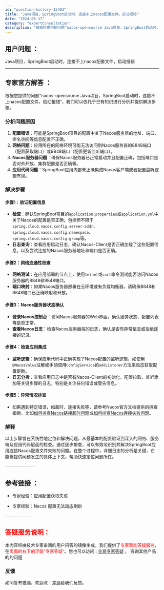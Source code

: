 ```yaml
---
id: "question-history-15403"
title: "Java项目，SpringBoot启动时，连接不上nacos配置文件，启动报错"
date: "2024-06-17"
category: "expertConsultation"
description: "根据您提供的问题“nacos-opensource Java项目，SpringBoot启动时，连接不上nacos配置文件，启动报错”，我们可以依托于已有知识进行分析并提供解决步骤。### 分析问题原因1. **配置错误**：可能是SpringBoot项目的配置中关于Nacos服务器的地址、端口、命名"
---
```


## 用户问题 ： 
 Java项目，SpringBoot启动时，连接不上nacos配置文件，启动报错  

---------------
## 专家官方解答 ：

根据您提供的问题“nacos-opensource Java项目，SpringBoot启动时，连接不上nacos配置文件，启动报错”，我们可以依托于已有知识进行分析并提供解决步骤。

### 分析问题原因

1. **配置错误**：可能是SpringBoot项目的配置中关于Nacos服务器的地址、端口、命名空间等信息配置不正确。
2. **网络问题**：应用所在的网络环境可能无法访问到Nacos服务器的8848端口（配置获取端口）或9848端口（配置更新监听端口）。
3. **Nacos服务器问题**：确保Nacos服务器已正常启动并且配置正确，包括端口是否对外开放、集群配置是否正确等。
4. **应用代码问题**：SpringBoot应用内部未正确集成Nacos客户端或者配置监听逻辑有误。

### 解决步骤

#### 步骤1：验证配置信息
- **检查**：确认SpringBoot项目的`application.properties`或`application.yml`中关于Nacos的配置是否正确，包括但不限于`spring.cloud.nacos.config.server-addr`、`spring.cloud.nacos.config.namespace`、`spring.cloud.nacos.config.group`等。
- **日志查询**：查看应用启动日志，确认Nacos-Client是否正确加载了这些配置信息，以及尝试连接的Nacos服务器地址和端口是否正确。

#### 步骤2：网络连通性检查
- **网络测试**：在应用部署的节点上，使用`telnet`或`curl`命令测试能否访问Nacos服务器的8848和9848端口。
- **端口映射**：如果Nacos服务器部署在云环境或有负载均衡器，请确保8848和9848端口已正确映射和开放。

#### 步骤3：Nacos服务器状态确认
- **登录Nacos控制台**：访问Nacos服务器的Web界面，确认服务状态、配置列表等是否正常。
- **查看Nacos日志**：检查Nacos服务器端的日志，确认是否有异常信息或拒绝连接的记录。

#### 步骤4：检查应用集成
- **监听逻辑**：确保应用代码中正确实现了Nacos配置的监听逻辑，如使用`@NacosValue`注解或手动调用`ConfigService`的`addListener`方法来动态获取配置更新。
- **日志分析**：查看应用日志中是否有Nacos-Client的初始化、配置拉取、监听添加等关键步骤的日志，特别是关注任何错误或警告信息。

#### 步骤5：异常情况排查
- 如果遇到特定错误，如超时、连接失败等，请参考Nacos官方文档提供的排查指南，比如[如何排查Nacos链接超时问题](https://aliyuque.antfin.com/ozb6sn/nacos-opensource/kzc8nbuxwbpnxn5w)或[如何排查Nacos连接失败问题](https://aliyuque.antfin.com/ozb6sn/nacos-opensource/rlweywdok5rwnqt0)。

### 解释
以上步骤旨在系统性地定位和解决问题，从最基本的配置验证到深入的网络、服务端及应用代码层面的检查。通过逐步排查，可以有效地识别并解决SpringBoot应用连接Nacos配置文件失败的问题。在整个过程中，详细日志的分析是关键，它能够提供问题发生的具体上下文，帮助快速定位问题所在。


<font color="#949494">---------------</font> 


## 参考链接 ：

* 专家经验：应用配置获取失败 
 
 * 专家经验：Nacos 配置无法动态刷新 


 <font color="#949494">---------------</font> 
 


## <font color="#FF0000">答疑服务说明：</font> 

本内容经由技术专家审阅的用户问答的镜像生成，我们提供了<font color="#FF0000">专家智能答疑服务</font>，在<font color="#FF0000">页面的右下的浮窗”专家答疑“</font>。您也可以访问 : [全局专家答疑](https://answer.opensource.alibaba.com/docs/intro) 。 咨询其他产品的的问题

### 反馈
如问答有错漏，欢迎点：[差评](https://ai.nacos.io/user/feedbackByEnhancerGradePOJOID?enhancerGradePOJOId=15480)给我们反馈。
